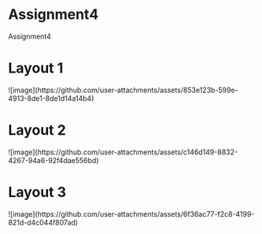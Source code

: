# Assignment4
Assignment4

<h1>Layout 1</h1>
![image](https://github.com/user-attachments/assets/853e123b-599e-4913-8de1-8de1d14a14b4)

<h1>Layout 2</h1>
![image](https://github.com/user-attachments/assets/c146d149-8832-4267-94a6-92f4dae556bd)

<h1>Layout 3</h1>
![image](https://github.com/user-attachments/assets/6f36ac77-f2c8-4199-821d-d4c044f807ad)
